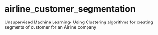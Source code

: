 # airline_customer_segmentation
Unsupervised Machine Learning- Using Clustering algorithms for creating segments of customer for an Airline company
